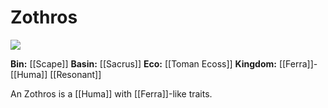<!-- wiki-header-section:start -->
# Zothros

<img src="Zothros.png"><i></i></img>

**Bin:** [[Scape]]
**Basin:** [[Sacrus]]
**Eco:** [[Toman Ecoss]]
**Kingdom:** [[Ferra]]-[[Huma]] [[Resonant]]

An Zothros is a [[Huma]] with [[Ferra]]-like traits.

<!-- wiki-header-section:end -->
